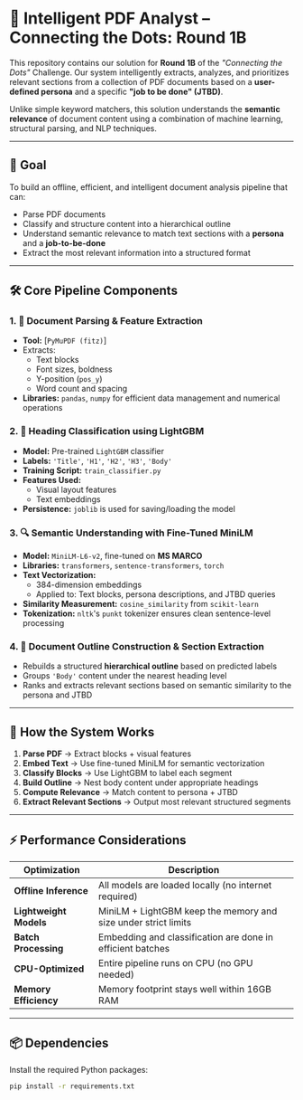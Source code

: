 # 🧠 Intelligent PDF Analyst – Connecting the Dots: Round 1B

This repository contains our solution for **Round 1B** of the _"Connecting the Dots"_ Challenge. Our system intelligently extracts, analyzes, and prioritizes relevant sections from a collection of PDF documents based on a **user-defined persona** and a specific **"job to be done" (JTBD)**.

Unlike simple keyword matchers, this solution understands the **semantic relevance** of document content using a combination of machine learning, structural parsing, and NLP techniques.

---

## 🎯 Goal

To build an offline, efficient, and intelligent document analysis pipeline that can:
- Parse PDF documents
- Classify and structure content into a hierarchical outline
- Understand semantic relevance to match text sections with a **persona** and a **job-to-be-done**
- Extract the most relevant information into a structured format

---

## 🛠️ Core Pipeline Components

### 1. 📄 Document Parsing & Feature Extraction
- **Tool:** [`PyMuPDF (fitz)`]
- Extracts:
  - Text blocks
  - Font sizes, boldness
  - Y-position (`pos_y`)
  - Word count and spacing
- **Libraries:** `pandas`, `numpy` for efficient data management and numerical operations

### 2. 🧩 Heading Classification using LightGBM
- **Model:** Pre-trained `LightGBM` classifier
- **Labels:** `'Title'`, `'H1'`, `'H2'`, `'H3'`, `'Body'`
- **Training Script:** `train_classifier.py`
- **Features Used:**
  - Visual layout features
  - Text embeddings
- **Persistence:** `joblib` is used for saving/loading the model

### 3. 🔍 Semantic Understanding with Fine-Tuned MiniLM
- **Model:** `MiniLM-L6-v2`, fine-tuned on **MS MARCO**
- **Libraries:** `transformers`, `sentence-transformers`, `torch`
- **Text Vectorization:**
  - 384-dimension embeddings
  - Applied to: Text blocks, persona descriptions, and JTBD queries
- **Similarity Measurement:** `cosine_similarity` from `scikit-learn`
- **Tokenization:** `nltk`'s `punkt` tokenizer ensures clean sentence-level processing

### 4. 🧱 Document Outline Construction & Section Extraction
- Rebuilds a structured **hierarchical outline** based on predicted labels
- Groups `'Body'` content under the nearest heading level
- Ranks and extracts relevant sections based on semantic similarity to the persona and JTBD

---

## 🧠 How the System Works

1. **Parse PDF** → Extract blocks + visual features
2. **Embed Text** → Use fine-tuned MiniLM for semantic vectorization
3. **Classify Blocks** → Use LightGBM to label each segment
4. **Build Outline** → Nest body content under appropriate headings
5. **Compute Relevance** → Match content to persona + JTBD
6. **Extract Relevant Sections** → Output most relevant structured segments

---

## ⚡ Performance Considerations

| Optimization        | Description |
|---------------------|-------------|
| **Offline Inference** | All models are loaded locally (no internet required) |
| **Lightweight Models** | MiniLM + LightGBM keep the memory and size under strict limits |
| **Batch Processing**   | Embedding and classification are done in efficient batches |
| **CPU-Optimized**      | Entire pipeline runs on CPU (no GPU needed) |
| **Memory Efficiency**  | Memory footprint stays well within 16GB RAM |

---

## 📦 Dependencies

Install the required Python packages:

```bash
pip install -r requirements.txt

